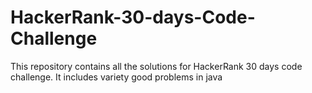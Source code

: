 # HackerRank-30-days-Code-Challenge
This repository contains all the solutions for HackerRank 30 days code challenge. It includes variety good problems in java
